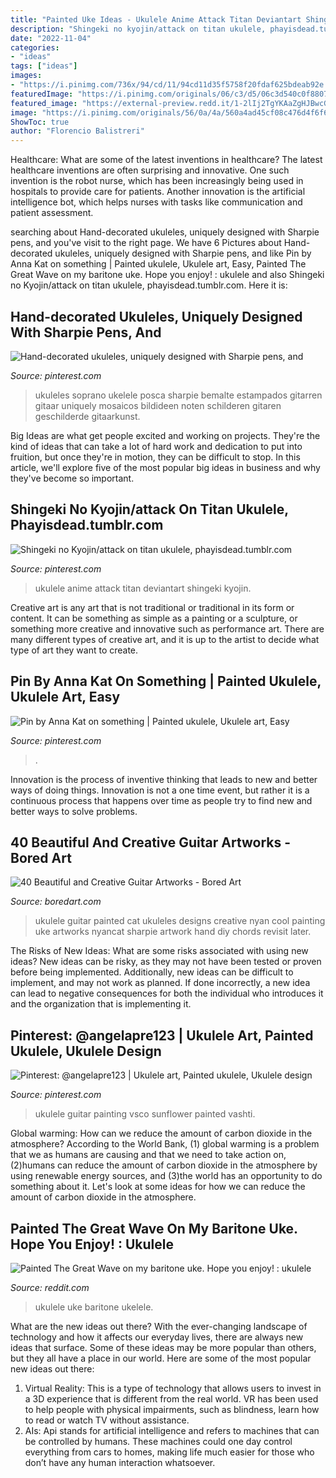 ```yaml
---
title: "Painted Uke Ideas - Ukulele Anime Attack Titan Deviantart Shingeki Kyojin"
description: "Shingeki no kyojin/attack on titan ukulele, phayisdead.tumblr.com"
date: "2022-11-04"
categories:
- "ideas"
tags: ["ideas"]
images:
- "https://i.pinimg.com/736x/94/cd/11/94cd11d35f5758f20fdaf625bdeab92e.jpg"
featuredImage: "https://i.pinimg.com/originals/06/c3/d5/06c3d540c0f8807bebac7399f7f83ea7.jpg"
featured_image: "https://external-preview.redd.it/1-2lIj2TgYKAaZgHJBwcGnGfJ_33g6dbPNWkGkOnePg.jpg?width=960&amp;crop=smart&amp;auto=webp&amp;s=49b77c784cfee3a2d19302c5470c3fc14281f13d"
image: "https://i.pinimg.com/originals/56/0a/4a/560a4ad45cf08c476d4f6f63ea854c25.jpg"
ShowToc: true
author: "Florencio Balistreri"
---
```



Healthcare: What are some of the latest inventions in healthcare?
The latest healthcare inventions are often surprising and innovative. One such invention is the robot nurse, which has been increasingly being used in hospitals to provide care for patients. Another innovation is the artificial intelligence bot, which helps nurses with tasks like communication and patient assessment.

	

		
searching about Hand-decorated ukuleles, uniquely designed with Sharpie pens, and you've visit to the right page. We have 6 Pictures about Hand-decorated ukuleles, uniquely designed with Sharpie pens, and like Pin by Anna Kat on something | Painted ukulele, Ukulele art, Easy, Painted The Great Wave on my baritone uke. Hope you enjoy! : ukulele and also Shingeki no Kyojin/attack on titan ukulele, phayisdead.tumblr.com. Here it is:
		
    
## Hand-decorated Ukuleles, Uniquely Designed With Sharpie Pens, And

<img loading=lazy src="https://i.pinimg.com/474x/11/c8/be/11c8be145e310f6081801c6f69e7b03d--ukulele-art-guitar-art.jpg" onerror="this.onerror=null;this.src='https://tse1.mm.bing.net/th?id=OIP.oZx4bTTJXtjb0vwDj79wywAAAA&amp;pid=15.1';" alt="Hand-decorated ukuleles, uniquely designed with Sharpie pens, and">

_Source: pinterest.com_

>ukuleles soprano ukelele posca sharpie bemalte estampados gitarren gitaar uniquely mosaicos bildideen noten schilderen gitaren geschilderde gitaarkunst. 

	

Big Ideas are what get people excited and working on projects. They're the kind of ideas that can take a lot of hard work and dedication to put into fruition, but once they're in motion, they can be difficult to stop. In this article, we'll explore five of the most popular big ideas in business and why they've become so important.

    
## Shingeki No Kyojin/attack On Titan Ukulele, Phayisdead.tumblr.com

<img loading=lazy src="https://i.pinimg.com/originals/06/c3/d5/06c3d540c0f8807bebac7399f7f83ea7.jpg" onerror="this.onerror=null;this.src='https://tse2.mm.bing.net/th?id=OIP.nahEmOpHW3S7Z1uy1DTDDAHaJ4&amp;pid=15.1';" alt="Shingeki no Kyojin/attack on titan ukulele, phayisdead.tumblr.com">

_Source: pinterest.com_

>ukulele anime attack titan deviantart shingeki kyojin. 

	

Creative art is any art that is not traditional or traditional in its form or content. It can be something as simple as a painting or a sculpture, or something more creative and innovative such as performance art. There are many different types of creative art, and it is up to the artist to decide what type of art they want to create.

    
## Pin By Anna Kat On Something | Painted Ukulele, Ukulele Art, Easy

<img loading=lazy src="https://i.pinimg.com/originals/56/0a/4a/560a4ad45cf08c476d4f6f63ea854c25.jpg" onerror="this.onerror=null;this.src='https://tse3.mm.bing.net/th?id=OIP.NJGLnG7df1Qg2AKWVPYkAgHaHa&amp;pid=15.1';" alt="Pin by Anna Kat on something | Painted ukulele, Ukulele art, Easy">

_Source: pinterest.com_

>. 

	

Innovation is the process of inventive thinking that leads to new and better ways of doing things. Innovation is not a one time event, but rather it is a continuous process that happens over time as people try to find new and better ways to solve problems.

    
## 40 Beautiful And Creative Guitar Artworks - Bored Art

<img loading=lazy src="https://www.boredart.com/wp-content/uploads/2016/02/Beautiful-and-Creative-Guitar-Artworks-41.jpg" onerror="this.onerror=null;this.src='https://tse2.mm.bing.net/th?id=OIP.V8vXH0UHBiFfDjRAOQpT0wHaKi&amp;pid=15.1';" alt="40 Beautiful and Creative Guitar Artworks - Bored Art">

_Source: boredart.com_

>ukulele guitar painted cat ukuleles designs creative nyan cool painting uke artworks nyancat sharpie artwork hand diy chords revisit later. 

	

The Risks of New Ideas: What are some risks associated with using new ideas?
New ideas can be risky, as they may not have been tested or proven before being implemented. Additionally, new ideas can be difficult to implement, and may not work as planned. If done incorrectly, a new idea can lead to negative consequences for both the individual who introduces it and the organization that is implementing it.

    
## Pinterest: @angelapre123 | Ukulele Art, Painted Ukulele, Ukulele Design

<img loading=lazy src="https://i.pinimg.com/736x/94/cd/11/94cd11d35f5758f20fdaf625bdeab92e.jpg" onerror="this.onerror=null;this.src='https://tse4.mm.bing.net/th?id=OIP.4XTQASCiJDryo__VdvaxaQHaJw&amp;pid=15.1';" alt="Pinterest: @angelapre123 | Ukulele art, Painted ukulele, Ukulele design">

_Source: pinterest.com_

>ukulele guitar painting vsco sunflower painted vashti. 

	

Global warming: How can we reduce the amount of carbon dioxide in the atmosphere?
According to the World Bank, (1) global warming is a problem that we as humans are causing and that we need to take action on, (2)humans can reduce the amount of carbon dioxide in the atmosphere by using renewable energy sources, and (3)the world has an opportunity to do something about it. Let's look at some ideas for how we can reduce the amount of carbon dioxide in the atmosphere.

    
## Painted The Great Wave On My Baritone Uke. Hope You Enjoy! : Ukulele

<img loading=lazy src="https://external-preview.redd.it/1-2lIj2TgYKAaZgHJBwcGnGfJ_33g6dbPNWkGkOnePg.jpg?width=960&amp;crop=smart&amp;auto=webp&amp;s=49b77c784cfee3a2d19302c5470c3fc14281f13d" onerror="this.onerror=null;this.src='https://tse3.mm.bing.net/th?id=OIP.exV5I5qgDmnNVLZtAT1FkgHaFj&amp;pid=15.1';" alt="Painted The Great Wave on my baritone uke. Hope you enjoy! : ukulele">

_Source: reddit.com_

>ukulele uke baritone ukelele. 

	

What are the new ideas out there?
With the ever-changing landscape of technology and how it affects our everyday lives, there are always new ideas that surface. Some of these ideas may be more popular than others, but they all have a place in our world. Here are some of the most popular new ideas out there: 
1. Virtual Reality: This is a type of technology that allows users to invest in a 3D experience that is different from the real world. VR has been used to help people with physical impairments, such as blindness, learn how to read or watch TV without assistance. 
2. AIs: Api stands for artificial intelligence and refers to machines that can be controlled by humans. These machines could one day control everything from cars to homes, making life much easier for those who don’t have any human interaction whatsoever. 

